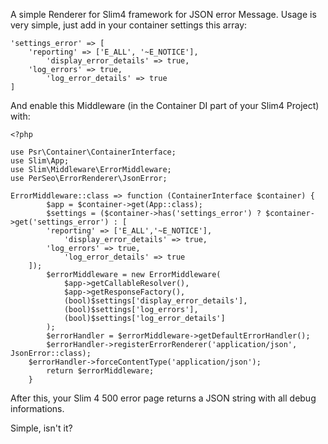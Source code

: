 A simple Renderer for Slim4 framework for JSON error Message. Usage is very simple, just add in your container settings this array:
```
'settings_error' => [
	'reporting' => ['E_ALL', '~E_NOTICE'],
        'display_error_details' => true,
	'log_errors' => true,
        'log_error_details' => true
]
```
And enable this Middleware (in the Container DI part of your Slim4 Project) with:
```
<?php

use Psr\Container\ContainerInterface;
use Slim\App;
use Slim\Middleware\ErrorMiddleware;
use PerSeo\ErrorRenderer\JsonError;

ErrorMiddleware::class => function (ContainerInterface $container) {
        $app = $container->get(App::class);
        $settings = ($container->has('settings_error') ? $container->get('settings_error') : [
		'reporting' => ['E_ALL','~E_NOTICE'],
        	'display_error_details' => true,
		'log_errors' => true,
        	'log_error_details' => true
	]);
        $errorMiddleware = new ErrorMiddleware(
            $app->getCallableResolver(),
            $app->getResponseFactory(),
            (bool)$settings['display_error_details'],
            (bool)$settings['log_errors'],
            (bool)$settings['log_error_details']
        );
        $errorHandler = $errorMiddleware->getDefaultErrorHandler();
        $errorHandler->registerErrorRenderer('application/json', JsonError::class);
	$errorHandler->forceContentType('application/json');
        return $errorMiddleware;
    }
```
After this, your Slim 4 500 error page returns a JSON string with all debug informations.

Simple, isn't it?
